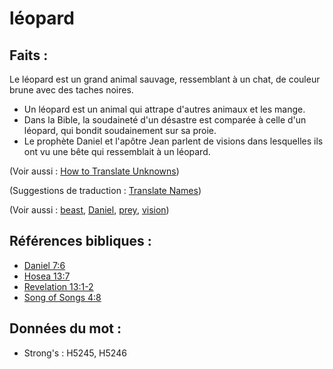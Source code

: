 # léopard

## Faits :

Le léopard est un grand animal sauvage, ressemblant à un chat, de couleur brune avec des taches noires.

* Un léopard est un animal qui attrape d'autres animaux et les mange.
* Dans la Bible, la soudaineté d'un désastre est comparée à celle d'un léopard, qui bondit soudainement sur sa proie.
* Le prophète Daniel et l'apôtre Jean parlent de visions dans lesquelles ils ont vu une bête qui ressemblait à un léopard.

(Voir aussi : [How to Translate Unknowns](rc://en/ta/man/translate/translate-unknown))

(Suggestions de traduction : [Translate Names](rc://en/ta/man/translate/translate-names))

(Voir aussi : [beast](../other/beast.md), [Daniel](../names/daniel.md), [prey](../other/prey.md), [vision](../other/vision.md))

## Références bibliques :

* [Daniel 7:6](rc://en/tn/help/dan/07/06)
* [Hosea 13:7](rc://en/tn/help/hos/13/07)
* [Revelation 13:1-2](rc://en/tn/help/rev/13/01)
* [Song of Songs 4:8](rc://en/tn/help/sng/04/8)

## Données du mot :

* Strong's : H5245, H5246
